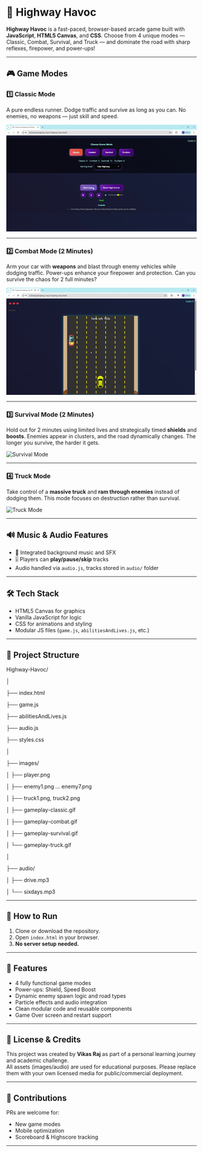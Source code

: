 # 🚗 Highway Havoc

**Highway Havoc** is a fast-paced, browser-based arcade game built with **JavaScript**, **HTML5 Canvas**, and **CSS**. Choose from 4 unique modes — Classic, Combat, Survival, and Truck — and dominate the road with sharp reflexes, firepower, and power-ups!

---

## 🎮 Game Modes

### 1️⃣ Classic Mode

A pure endless runner. Dodge traffic and survive as long as you can. No enemies, no weapons — just skill and speed.

![Classic Mode](images/gameplay-classic.gif)

---

### 2️⃣ Combat Mode (2 Minutes)

Arm your car with **weapons** and blast through enemy vehicles while dodging traffic. Power-ups enhance your firepower and protection. Can you survive the chaos for 2 full minutes?

![Combat Mode](images/gameplay-combat.gif)

---

### 3️⃣ Survival Mode (2 Minutes)

Hold out for 2 minutes using limited lives and strategically timed **shields** and **boosts**. Enemies appear in clusters, and the road dynamically changes. The longer you survive, the harder it gets.

![Survival Mode](images/gameplay-survival.gif)

---

### 4️⃣ Truck Mode

Take control of a **massive truck** and **ram through enemies** instead of dodging them. This mode focuses on destruction rather than survival.

![Truck Mode](images/gameplay-truck.gif)

---

## 🔊 Music & Audio Features

- 🎵 Integrated background music and SFX
- 🎚️ Players can **play/pause/skip** tracks
- Audio handled via `audio.js`, tracks stored in `audio/` folder

---

## 🛠 Tech Stack

- HTML5 Canvas for graphics
- Vanilla JavaScript for logic
- CSS for animations and styling
- Modular JS files (`game.js`, `abilitiesAndLives.js`, etc.)

---

## 📁 Project Structure

Highway-Havoc/

│

├── index.html

├── game.js

├── abilitiesAndLives.js

├── audio.js

├── styles.css

│

├── images/

│ ├── player.png

│ ├── enemy1.png ... enemy7.png

│ ├── truck1.png, truck2.png

│ ├── gameplay-classic.gif

│ ├── gameplay-combat.gif

│ ├── gameplay-survival.gif

│ └── gameplay-truck.gif

│

├── audio/

│ ├── drive.mp3

│ └── sixdays.mp3


---

## 🧪 How to Run

1. Clone or download the repository.
2. Open `index.html` in your browser.
3. **No server setup needed.**

---

## 📌 Features

- 4 fully functional game modes
- Power-ups: Shield, Speed Boost
- Dynamic enemy spawn logic and road types
- Particle effects and audio integration
- Clean modular code and reusable components
- Game Over screen and restart support

---

## 📜 License & Credits

This project was created by **Vikas Raj** as part of a personal learning journey and academic challenge.  
All assets (images/audio) are used for educational purposes. Please replace them with your own licensed media for public/commercial deployment.

---

## 🙌 Contributions

PRs are welcome for:
- New game modes
- Mobile optimization
- Scoreboard & Highscore tracking

---

